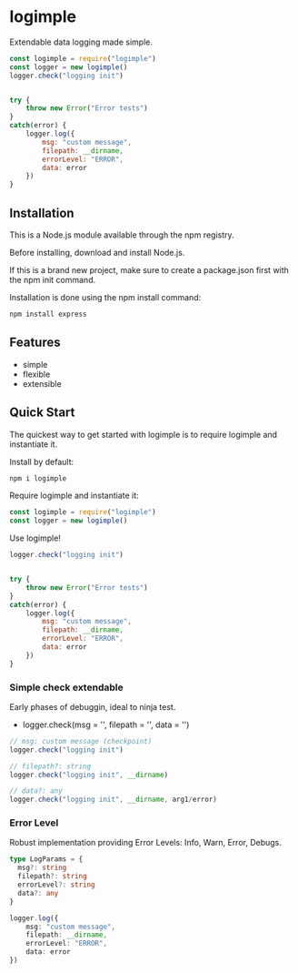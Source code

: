 # logimple

Extendable data logging made simple.

```js
const logimple = require("logimple")
const logger = new logimple()
logger.check("logging init")


try {
    throw new Error("Error tests")
}
catch(error) {
    logger.log({
        msg: "custom message",
        filepath: __dirname,
        errorLevel: "ERROR",
        data: error
    })
}
```

## Installation

This is a Node.js module available through the npm registry.

Before installing, download and install Node.js.

If this is a brand new project, make sure to create a package.json first with the npm init command.

Installation is done using the npm install command:

```sh
npm install express
```

## Features

* simple
* flexible
* extensible


## Quick Start 

The quickest way to get started with logimple is to require logimple and instantiate it.

Install by default:

```sh
npm i logimple
```

Require logimple and instantiate it:

```js
const logimple = require("logimple")
const logger = new logimple()
```

Use logimple!

```js
logger.check("logging init")


try {
    throw new Error("Error tests")
}
catch(error) {
    logger.log({
        msg: "custom message",
        filepath: __dirname,
        errorLevel: "ERROR",
        data: error
    })
}
```

### Simple check extendable

Early phases of debuggin, ideal to ninja test.

* logger.check(msg = '', filepath = '', data = '')

```js
// msg: custom message (checkpoint)
logger.check("logging init")

// filepath?: string
logger.check("logging init", __dirname)

// data?: any
logger.check("logging init", __dirname, arg1/error)
```

### Error Level

Robust implementation providing Error Levels: Info, Warn, Error, Debugs.

```ts
type LogParams = {
  msg?: string
  filepath?: string
  errorLevel?: string
  data?: any
}

logger.log({
    msg: "custom message",
    filepath: __dirname,
    errorLevel: "ERROR",
    data: error
})
```








